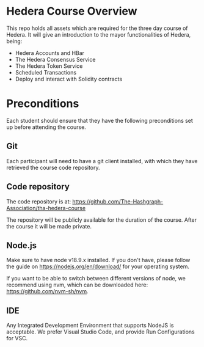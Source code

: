 # Hedera Course Overview

This repo holds all assets which are required for the three day course of Hedera.
It will give an introduction to the mayor functionalities of Hedera, being:

 - Hedera Accounts and HBar
 - The Hedera Consensus Service
 - The Hedera Token Service
 - Scheduled Transactions 
 - Deploy and interact with Solidity contracts

# Preconditions

Each student should ensure that they have the following preconditions set up before attending the course.

## Git

Each participant will need to have a git client installed, with which they have retrieved the course code repository.

## Code repository

The code repository is at: https://github.com/The-Hashgraph-Association/tha-hedera-course

The repository will be publicly available for the duration of the course. After the course it will be made private.

## Node.js

Make sure to have node v18.9.x installed. If you don't have, please follow the guide on https://nodejs.org/en/download/
for your operating system.

If you want to be able to switch between different versions of node, we recommend using nvm, which can be downloaded
here: https://github.com/nvm-sh/nvm.

## IDE

Any Integrated Development Environment that supports NodeJS is acceptable. We prefer Visual Studio Code, and provide Run Configurations for VSC.



